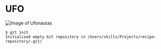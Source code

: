 # UFO
![Image of Ufonautas](https://www.efoto.lt/files/images/32324/IMG_77_daugiau%20spalvu_2.preview.jpg)

```
$ git init
Initialized empty Git repository in /Users/skills/Projects/recipe-repository/.git/
```
